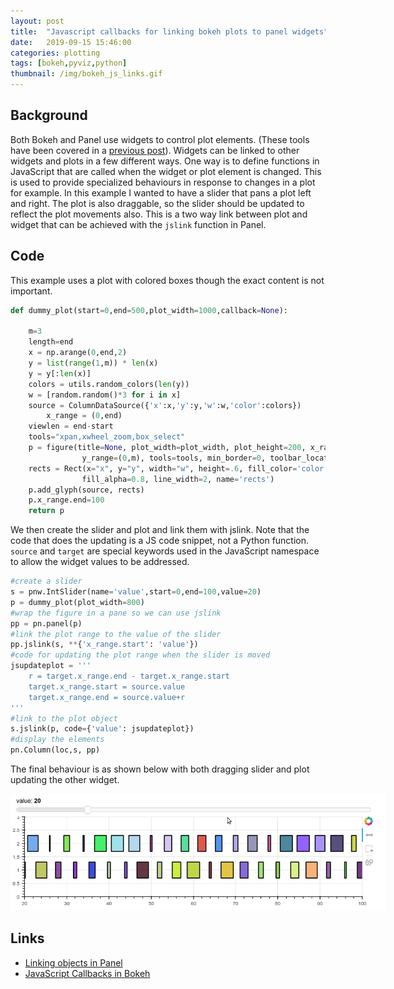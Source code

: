 ```yaml
---
layout: post
title:  "Javascript callbacks for linking bokeh plots to panel widgets"
date:   2019-09-15 15:46:00
categories: plotting
tags: [bokeh,pyviz,python]
thumbnail: /img/bokeh_js_links.gif
---
```


## Background

Both Bokeh and Panel use widgets to control plot elements. (These tools have been covered in a [previous post](pyviz-panel)). Widgets can be linked to other widgets and plots in a few different ways. One way is to define functions in JavaScript that are called when the widget or plot element is changed. This is used to provide specialized behaviours in response to changes in a plot for example. In this example I wanted to have a slider that pans a plot left and right. The plot is also draggable, so the slider should be updated to reflect the plot movements also. This is a two way link between plot and widget that can be achieved with the `jslink` function in Panel.

## Code

This example uses a plot with colored boxes though the exact content is not important.

```python
def dummy_plot(start=0,end=500,plot_width=1000,callback=None):

    m=3
    length=end
    x = np.arange(0,end,2)   
    y = list(range(1,m)) * len(x)
    y = y[:len(x)]
    colors = utils.random_colors(len(y))
    w = [random.random()*3 for i in x]    
    source = ColumnDataSource({'x':x,'y':y,'w':w,'color':colors})
        x_range = (0,end)
    viewlen = end-start
    tools="xpan,xwheel_zoom,box_select"
    p = figure(title=None, plot_width=plot_width, plot_height=200, x_range=x_range,
                y_range=(0,m), tools=tools, min_border=0, toolbar_location='right')
    rects = Rect(x="x", y="y", width="w", height=.6, fill_color='color',
                fill_alpha=0.8, line_width=2, name='rects')
    p.add_glyph(source, rects)
    p.x_range.end=100
    return p
```

We then create the slider and plot and link them with jslink. Note that the code that does the updating is a JS code snippet, not a Python function. `source` and `target` are special keywords used in the JavaScript namespace to allow the widget values to be addressed.

```python
#create a slider
s = pnw.IntSlider(name='value',start=0,end=100,value=20)
p = dummy_plot(plot_width=800)
#wrap the figure in a pane so we can use jslink
pp = pn.panel(p)
#link the plot range to the value of the slider
pp.jslink(s, **{'x_range.start': 'value'})
#code for updating the plot range when the slider is moved
jsupdateplot = '''
    r = target.x_range.end - target.x_range.start
    target.x_range.start = source.value
    target.x_range.end = source.value+r
'''
#link to the plot object
s.jslink(p, code={'value': jsupdateplot})
#display the elements
pn.Column(loc,s, pp)
```

The final behaviour is as shown below with both dragging slider and plot updating the other widget.

  <div style="width: 650px;">
  <a href="/img/bokeh_js_links.gif"> <img src="/img/bokeh_js_links.gif" width="600px"></a>
  </div>

## Links

* [Linking objects in Panel](https://panel.pyviz.org/user_guide/Links.html)
* [JavaScript Callbacks in Bokeh](https://bokeh.pydata.org/en/latest/docs/user_guide/interaction/callbacks.html)
